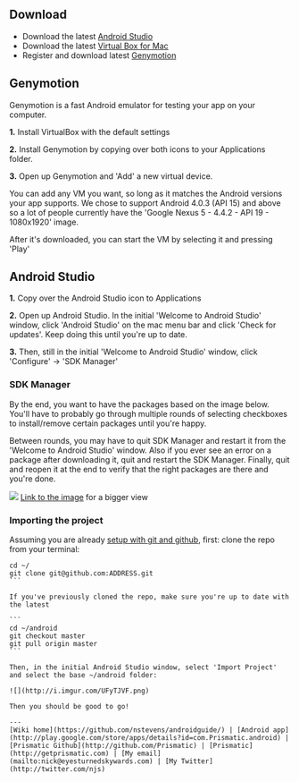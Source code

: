 ## Download
* Download the latest [Android Studio](http://developer.android.com/sdk/installing/studio.html)
* Download the latest [Virtual Box for Mac](https://www.virtualbox.org/wiki/Downloads)
* Register and download latest [Genymotion](https://shop.genymotion.com/index.php?controller=order-opc)

## Genymotion
Genymotion is a fast Android emulator for testing your app on your computer.

**1.** Install VirtualBox with the default settings

**2.** Install Genymotion by copying over both icons to your Applications folder.

**3.** Open up Genymotion and 'Add' a new virtual device.

You can add any VM you want, so long as it matches the Android versions your app supports.  We chose to support Android 4.0.3 (API 15) and above so a lot of people currently have the 'Google Nexus 5 - 4.4.2 - API 19 - 1080x1920' image.

After it's downloaded, you can start the VM by selecting it and pressing 'Play'

## Android Studio
**1.** Copy over the Android Studio icon to Applications

**2.** Open up Android Studio.  In the initial 'Welcome to Android Studio' window, click 'Android Studio' on the mac menu bar and click 'Check for updates'.  Keep doing this until you're up to date.

**3.** Then, still in the initial 'Welcome to Android Studio' window, click 'Configure' -> 'SDK Manager'

### SDK Manager

By the end, you want to have the packages based on the image below.  You'll have to probably go through multiple rounds of selecting checkboxes to install/remove certain packages until you're happy.  

Between rounds, you may have to quit SDK Manager and restart it from the 'Welcome to Android Studio' window.  Also if you ever see an error on a package after downloading it, quit and restart the SDK Manager.  Finally, quit and reopen it at the end to verify that the right packages are there and you're done.

![](http://i.imgur.com/QqsBUUU.png)
[Link to the image](http://i.imgur.com/QqsBUUU.png) for a bigger view

### Importing the project

Assuming you are already [setup with git and github](SettingUpGit.md), first: clone the repo from your terminal:

````
cd ~/
git clone git@github.com:ADDRESS.git
```

If you've previously cloned the repo, make sure you're up to date with the latest

```
cd ~/android
git checkout master
git pull origin master
```

Then, in the initial Android Studio window, select 'Import Project' and select the base ~/android folder:

![](http://i.imgur.com/UFyTJVF.png)

Then you should be good to go!

---
[Wiki home](https://github.com/nstevens/androidguide/) | [Android app](http://play.google.com/store/apps/details?id=com.Prismatic.android) | [Prismatic Github](http://github.com/Prismatic) | [Prismatic](http://getprismatic.com) | [My email](mailto:nick@eyesturnedskywards.com) | [My Twitter](http://twitter.com/njs)